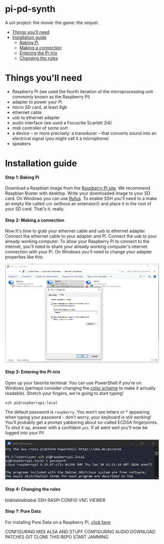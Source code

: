 # pi-pd-synth
A uni project: the movie: the game: the sequel.

- [Things you'll need](#things-youll-need)
- [Installation guide](#installation-guide)
  - [Baking Pi](#step-1-baking-pi)
  - [Making a connection](#step-2-making-a-connection)
  - [Entering the Pi-trix](#step-3-entering-the-pi-trix)
  - [Changing the rules](#step-4-changing-the-rules)
  
# Things you'll need
- Raspberry Pi (we used the fourth iteration of the microprocessing unit commonly known as the Raspberry Pi)
- adapter to power your Pi
- micro SD card, at least 8gb
- ethernet cable
- usb to ethernet adapter
- audio interface (we used a Focusrite Scarlett 2i4)
- midi controller of some sort
- a device – or more precisely: a transducer – that converts sound into an electrical signal (you might call it a microphone)
- speakers

# Installation guide
#### Step 1: Baking Pi
Download a Raspbian image from the [Raspberry Pi site](https://www.raspberrypi.org/downloads/raspbian/). We recommend Raspbian Buster with desktop. Write your downloaded image to your SD card. On Windows you can use [Rufus](https://rufus.ie/). To enable SSH you'll need to a make an empty file called `ssh` (without an extension!) and place it in the root of your SD card. That's it, really.

#### Step 2: Making a connection
Now it's time to grab your ethernet cable and usb to ethernet adapter. Connect the ethernet cable to your adapter and Pi. Connect the usb to your already working computer. To allow your Raspberry Pi to connect to the internet, you'll need to share your already working computer's internet connection with your Pi. On Windows you'll need to change your adapter properties like this:

![haha](https://github.com/nooisy/pi-pd-synth/blob/master/img/share.png)

#### Step 3: Entering the Pi-trix
Open up your favorite terminal. You can use PowerShell if you're on Windows (perhaps consider changing the [color scheme](https://draculatheme.com/powershell/) to make it actually readable). Stretch your fingers, we're going to start typing!
```
ssh pi@raspberrypi.local
```
The default password is `raspberry`. You won't see letters or * appearing when typing your password - don't worry, your keyboard is still working! You'll probably get a prompt yabbering about so-called ECDSA fingerprints. To shut it up, answer with a confident `yes`. If all went well you'll now be logged into your Pi!

![haha](https://github.com/nooisy/pi-pd-synth/blob/master/img/pitrix.png)

#### Step 4: Changing the rules


blablablalblabal SSH
RASPI CONFIG
VNC VIEWER

#### Step ?: Pure Data
For installing Pure Data on a Raspberry Pi, [click here](https://github.com/jonwwilkes/purr-data#build-guide)

CONFIGURING MIDI ALSA AND STUFF 
CONFIGURING AUDIO
DOWNLOAD PATCHES GIT CLONE THIS REPO
START JAMMING
